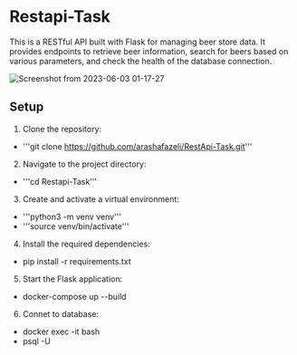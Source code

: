 # Restapi-Task

This is a RESTful API built with Flask for managing beer store data. It provides endpoints to retrieve beer information, search for beers based on various parameters, and check the health of the database connection.

![Screenshot from 2023-06-03 01-17-27](https://github.com/arashafazeli/RestApi-Task/assets/90246599/75e1d6e1-a07f-4e71-9e62-98485ed5c906)

         
## Setup
1. Clone the repository: 
- '''git clone https://github.com/arashafazeli/RestApi-Task.git'''
2. Navigate to the project directory:
- '''cd Restapi-Task'''
3. Create and activate a virtual environment:
- '''python3 -m venv venv'''
- '''source venv/bin/activate'''
4. Install the required dependencies:
- pip install -r requirements.txt
5. Start the Flask application:
- docker-compose up --build
6. Connet to database:
- docker exec -it <DATABASE CONTAINER NAME> bash
- psql -U <DATABASE USERNAME>

